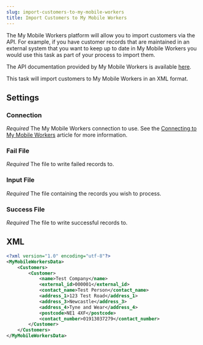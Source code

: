 ```yaml
---
slug: import-customers-to-my-mobile-workers
title: Import Customers to My Mobile Workers
---
```

The My Mobile Workers platform will allow you to import customers via the API. For example, if you have customer records that are maintained in an external system that you want to keep up to date in My Mobile Workers you would use this task as part of your process to import them.

The API documentation provided by My Mobile Workers is available [here](https://docs.mymobileworkers.com/index.php?title=Add_Customer).

This task will import customers to My Mobile Workers in an XML format.

## Settings
### Connection
_Required_
The My Mobile Workers connection to use. See the [Connecting to My Mobile Workers](connecting-to-my-mobile-workers) article for more information.

### Fail File
_Required_
The file to write failed records to.

### Input File
_Required_
The file containing the records you wish to process.

### Success File
_Required_
The file to write successful records to.

## XML
```xml
<?xml version="1.0" encoding="utf-8"?>
<MyMobileWorkersData>
	<Customers>
		<Customer>
			<name>Test Company</name>
			<external_id>000001</external_id>
			<contact_name>Test Person</contact_name>
			<address_1>123 Test Road</address_1>
			<address_3>Newcastle</address_3>
			<address_4>Tyne and Wear</address_4>
			<postcode>NE1 4XF</postcode>
			<contact_number>01913037279</contact_number>
		</Customer>
	</Customers>
</MyMobileWorkersData>
```
